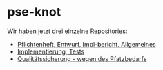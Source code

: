 pse-knot
========

Wir haben jetzt drei einzelne Repositories:

* [Pflichtenheft, Entwurf, Impl-bericht, Allgemeines](https://github.com/pse-knot/knot3-entwurf)
* [Implementierung, Tests](https://github.com/pse-knot/knot3-code)
* [Qualitätssicherung - wegen des Pfatzbedarfs](https://github.com/pse-knot/knot3-qualitaetssicherung)

